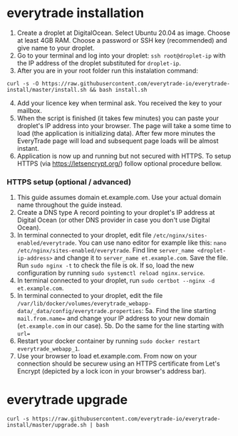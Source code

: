 # everytrade installation

1. Create a droplet at DigitalOcean. Select Ubuntu 20.04 as image. Choose at least 4GB RAM. Choose a password or SSH key (recommended) and give name to your droplet.
2. Go to your terminal and log into your droplet: `ssh root@droplet-ip` with the IP address of the droplet substituted for `droplet-ip`.
3. After you are in your root folder run this instalation command:

```shell
curl -s -O https://raw.githubusercontent.com/everytrade-io/everytrade-install/master/install.sh && bash install.sh
```
4. Add your licence key when terminal ask. You received the key to your mailbox. 
5. When the script is finished (it takes few minutes) you can paste your droplet's IP address into your browser. The page will take a some time to load (the application is initializing data). After few more minutes the EveryTrade page will load and subsequent page loads will be almost instant.
6. Application is now up and running but not secured with HTTPS. To setup HTTPS (via https://letsencrypt.org/) follow optional procedure bellow.

### HTTPS setup (optional / advanced)

1. This guide assumes domain et.example.com. Use your actual domain name throughout the guide instead.
2. Create a DNS type A record pointing to your droplet's IP address at Digital Ocean (or other DNS provider in case you don't use Digital Ocean).
3. In terminal connected to your droplet, edit file `/etc/nginx/sites-enabled/everytrade`. You can use nano editor for example like this: `nano /etc/nginx/sites-enabled/everytrade`. Find line `server_name <droplet-ip-address>` and change it to `server_name et.example.com`. Save the file. Run `sudo nginx -t` to check the file is ok. If so, load the new configuration by running `sudo systemctl reload nginx.service`.
4. In terminal connected to your droplet, run `sudo certbot --nginx -d et.example.com`.
5. In terminal connected to your droplet, edit the file `/var/lib/docker/volumes/everytrade_webapp-data/_data/config/everytrade.properties`:
  5a. Find the line starting `mail.from.name=` and change your IP address to your new domain (`et.example.com` in our case).
  5b. Do the same for the line starting with `url=`
6. Restart your docker container by running `sudo docker restart everytrade_webapp_1`.
7. Use your browser to load et.example.com. From now on your connection should be securew using an HTTPS certificate from Let's Encrypt (depicted by a lock icon in your browser's address bar).

# everytrade upgrade

```shell
curl -s https://raw.githubusercontent.com/everytrade-io/everytrade-install/master/upgrade.sh | bash
```
